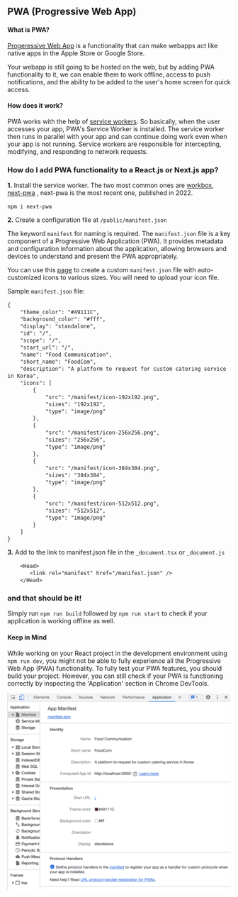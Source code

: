 ## PWA (Progressive Web App)

#### What is PWA?
[Progeressive Web App](https://developer.mozilla.org/en-US/docs/Web/Progressive_web_apps) is a functionality that can make webapps act like native apps in the Apple Store or Google Store. 

Your webapp is still going to be hosted on the web, but by adding PWA functionality to it, we can enable them to work offline, access to push notifications, and the ability to be added to the user's home screen for quick access. 


#### How does it work?

PWA works with the help of [service workers](https://learn.microsoft.com/en-us/microsoft-edge/progressive-web-apps-chromium/how-to/service-workers). So basically, when the user accesses your app, PWA's Service Worker is installed. The service worker then runs in parallel with your app and can continue doing work even when your app is not running. Service workers are responsible for intercepting, modifying, and responding to network requests.

### How do I add PWA functionality to a React.js or Next.js app? 
**1.** Install the service worker. The two most common ones are [workbox](https://www.npmjs.com/package/workbox), [next-pwa](https://www.npmjs.com/package/next-pwa) , next-pwa is the most recent one, published in 2022.

```
npm i next-pwa 
```

**2.** Create a configuration file at ```/public/manifest.json```

The keyword ```manifest``` for naming is required. The ```manifest.json``` file is a key component of a Progressive Web Application (PWA). It provides metadata and configuration information about the application, allowing browsers and devices to understand and present the PWA appropriately.

You can use this [page](https://www.simicart.com/manifest-generator.html/) to create a custom ```manifest.json``` file with auto-customized icons to various sizes. You will need to upload your icon file.

Sample ```manifest.json``` file: 
```
{
    "theme_color": "#49111C",
    "background_color": "#fff",
    "display": "standalone",
    "id": "/",
    "scope": "/",
    "start_url": "/",
    "name": "Food Communication",
    "short_name": "FoodCom",
    "description": "A platform to request for custom catering service in Korea",
    "icons": [
        {
            "src": "/manifest/icon-192x192.png",
            "sizes": "192x192",
            "type": "image/png"
        },
        {
            "src": "/manifest/icon-256x256.png",
            "sizes": "256x256",
            "type": "image/png"
        },
        {
            "src": "/manifest/icon-384x384.png",
            "sizes": "384x384",
            "type": "image/png"
        },
        {
            "src": "/manifest/icon-512x512.png",
            "sizes": "512x512",
            "type": "image/png"
        }
    ]
}
```
**3.** Add to the link to manifest.json file in the ```_document.tsx``` or ```_document.js```
   ```
       <Head>
          <link rel="manifest" href="/manifest.json" />
       </Head>
   ```

### and that should be it!
Simply run ```npm run build```
followed by ```npm run start``` to check if your application is working offline as well.

#### Keep in Mind
While working on your React project in the development environment using ```npm run dev```, you might not be able to fully experience all the Progressive Web App (PWA) functionality. To fully test your PWA features, you should build your project. However, you can still check if your PWA is functioning correctly by inspecting the 'Application' section in Chrome DevTools.


![Chrome-Dev Tools/Application](https://github.com/abroroo/til/blob/main/PWA/pwaCheck-Applications.png?raw=true)








